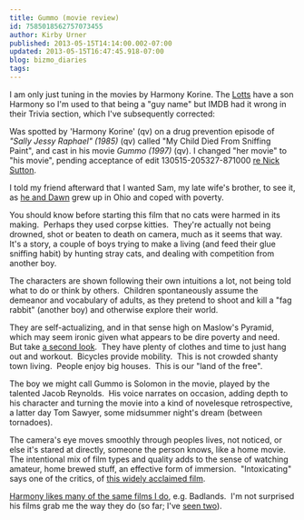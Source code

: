 ```yaml
---
title: Gummo (movie review)
id: 7585018562757073455
author: Kirby Urner
published: 2013-05-15T14:14:00.002-07:00
updated: 2013-05-15T16:47:45.918-07:00
blog: bizmo_diaries
tags: 
---
```


I am only just tuning in the movies by Harmony Korine. The [Lotts](http://worldgame.blogspot.com/2013/03/argo-movie-review.html) have a son Harmony so I'm used to that being a "guy name" but IMDB had it wrong in their Trivia section, which I've subsequently corrected:

Was spotted by 'Harmony Korine' (qv) on a drug prevention episode of _"Sally Jessy Raphael" (1985)_ (qv) called "My Child Died From Sniffing Paint", and cast in his movie _Gummo (1997)_ (qv).
I changed "her movie" to "his movie", pending acceptance of edit 130515-205327-871000 [re Nick Sutton](http://www.imdb.com/name/nm0840371/).

I told my friend afterward that I wanted Sam, my late wife's brother, to see it, as [he and Dawn](http://worldgame.blogspot.com/2007/03/about-dawn-brief-bio.html) grew up in Ohio and coped with poverty.

You should know before starting this film that no cats were harmed in its making.  Perhaps they used corpse kitties.  They're actually not being drowned, shot or beaten to death on camera, much as it seems that way.  It's a story, a couple of boys trying to make a living (and feed their glue sniffing habit) by hunting stray cats, and dealing with competition from another boy.

The characters are shown following their own intuitions a lot, not being told what to do or think by others.  Children spontaneously assume the demeanor and vocabulary of adults, as they pretend to shoot and kill a "fag rabbit" (another boy) and otherwise explore their world.

They are self-actualizing, and in that sense high on Maslow's Pyramid, which may seem ironic given what appears to be dire poverty and need.  But take [a second look](http://mybizmo.blogspot.com/2008/05/cry-baby-movie-review.html).  They have plenty of clothes and time to just hang out and workout.  Bicycles provide mobility.  This is not crowded shanty town living.  People enjoy big houses.  This is our "land of the free".

The boy we might call Gummo is Solomon in the movie, played by the talented Jacob Reynolds.  His voice narrates on occasion, adding depth to his character and turning the movie into a kind of novelesque retrospective, a latter day Tom Sawyer, some midsummer night's dream (between tornadoes).

The camera's eye moves smoothly through peoples lives, not noticed, or else it's stared at directly, someone the person knows, like a home movie.  The intentional mix of film types and quality adds to the sense of watching amateur, home brewed stuff, an effective form of immersion.  "Intoxicating" says one of the critics, of [this widely acclaimed film](http://www.imdb.com/video/screenplay/vi3198877977/).

[Harmony likes many of the same films I do](http://www.imdb.com/name/nm0005101/bio#trivia), e.g. Badlands.  I'm not surprised his films grab me the way they do (so far; I've [seen two](http://controlroom.blogspot.com/2013/05/spring-breakers-movie-review.html)).